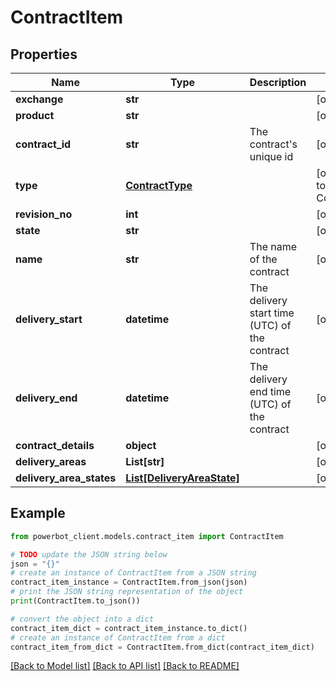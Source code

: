 # ContractItem


## Properties

Name | Type | Description | Notes
------------ | ------------- | ------------- | -------------
**exchange** | **str** |  | [optional] 
**product** | **str** |  | [optional] 
**contract_id** | **str** | The contract&#39;s unique id | [optional] 
**type** | [**ContractType**](ContractType.md) |  | [optional] [default to ContractType.PDC]
**revision_no** | **int** |  | [optional] 
**state** | **str** |  | [optional] 
**name** | **str** | The name of the contract | [optional] 
**delivery_start** | **datetime** | The delivery start time (UTC) of the contract | [optional] 
**delivery_end** | **datetime** | The delivery end time (UTC) of the contract | [optional] 
**contract_details** | **object** |  | [optional] 
**delivery_areas** | **List[str]** |  | [optional] 
**delivery_area_states** | [**List[DeliveryAreaState]**](DeliveryAreaState.md) |  | [optional] 

## Example

```python
from powerbot_client.models.contract_item import ContractItem

# TODO update the JSON string below
json = "{}"
# create an instance of ContractItem from a JSON string
contract_item_instance = ContractItem.from_json(json)
# print the JSON string representation of the object
print(ContractItem.to_json())

# convert the object into a dict
contract_item_dict = contract_item_instance.to_dict()
# create an instance of ContractItem from a dict
contract_item_from_dict = ContractItem.from_dict(contract_item_dict)
```
[[Back to Model list]](../README.md#documentation-for-models) [[Back to API list]](../README.md#documentation-for-api-endpoints) [[Back to README]](../README.md)


